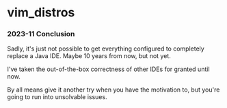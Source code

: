 # vim_distros



### 2023-11 Conclusion
Sadly, it's just not possible to get everything configured to completely replace a Java IDE. Maybe 10 years from now, but not yet.

I've taken the out-of-the-box correctness of other IDEs for granted until now.

By all means give it another try when you have the motivation to, but you're going to run into unsolvable issues.
